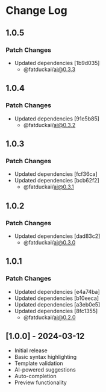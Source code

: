 # Change Log

## 1.0.5

### Patch Changes

- Updated dependencies [1b9d035]
  - @fatduckai/ai@0.3.3

## 1.0.4

### Patch Changes

- Updated dependencies [91e5b85]
  - @fatduckai/ai@0.3.2

## 1.0.3

### Patch Changes

- Updated dependencies [fcf36ca]
- Updated dependencies [bcb62f2]
  - @fatduckai/ai@0.3.1

## 1.0.2

### Patch Changes

- Updated dependencies [dad83c2]
  - @fatduckai/ai@0.3.0

## 1.0.1

### Patch Changes

- Updated dependencies [e4a74ba]
- Updated dependencies [b10eeca]
- Updated dependencies [a3eb0e5]
- Updated dependencies [8fc1355]
  - @fatduckai/ai@0.2.0

## [1.0.0] - 2024-03-12

- Initial release
- Basic syntax highlighting
- Template validation
- AI-powered suggestions
- Auto-completion
- Preview functionality
